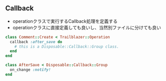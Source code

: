 ## Callback

* operationクラスで実行するCallback処理を定義する
* operationクラスに直接定義しても良いし、当然別ファイルに分けても良い

```ruby
class Comment::Create < Trailblazer::Operation
  callback :after_save do
    # this is a Disposable::Callback::Group class.
  end
end
```

```ruby
class AfterSave < Disposable::Callback::Group
  on_change :notify!
end
```

